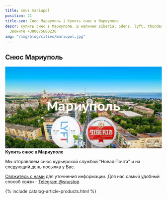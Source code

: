 ```yaml
---
title: snus mariupol
position: 21
title-seo: Снюс Мариуполь | Купить снюс в Мариуполе
descr: Купить снюс в Мариуполе. В наличии siberia, odens, lyft, thunder, general и другие.
  Звоните +380675680230
img: "/img/blog/cities/mariupol.jpg"
---
```


<section class="mb-4">
	<h1>Снюс Мариуполь</h1>
	<div class="row">
		<div class="col-md-7">
			<img class="img-fluid" src="/img/blog/cities/mariupol.jpg" alt="Снюс в Мариуполе">
		</div>
		<div class="col-md-5">
			<strong>Купить снюс в Мариуполе</strong>
			<p>Мы отправляем снюс курьерской службой "Новая Почта" и на следующий день посылка у Вас.</p>
			<p><a href="#contactModal" data-toggle="modal" data-target="#contactModal">Свяжитесь с нами</a> для уточнения информации. Для нас самый удобный способ связи - <a href="//t.me/snustop" target="_blank" title="Telegram"><i class="icon-telegram"></i>Telegram @snustop</a></p>
		</div>
	</div>
</section>

{% include catalog-article-products.html %}